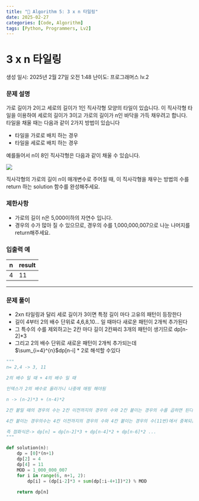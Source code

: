 ```yaml
---
title: "🧠 Algorithm 5: 3 x n 타일링"
date: 2025-02-27
categories: [Code, Algorithm]
tags: [Python, Programmers, Lv2]
---
```


# 3 x n 타일링

생성 일시: 2025년 2월 27일 오전 1:48
난이도: 프로그래머스 lv.2

### **문제 설명**

가로 길이가 2이고 세로의 길이가 1인 직사각형 모양의 타일이 있습니다. 이 직사각형 타일을 이용하여 세로의 길이가 3이고 가로의 길이가 n인 바닥을 가득 채우려고 합니다. 타일을 채울 때는 다음과 같이 2가지 방법이 있습니다

- 타일을 가로로 배치 하는 경우
- 타일을 세로로 배치 하는 경우

예를들어서 n이 8인 직사각형은 다음과 같이 채울 수 있습니다.

![](https://i.imgur.com/zBW7peI.png)

직사각형의 가로의 길이 n이 매개변수로 주어질 때, 이 직사각형을 채우는 방법의 수를 return 하는 solution 함수를 완성해주세요.

### 제한사항

- 가로의 길이 n은 5,000이하의 자연수 입니다.
- 경우의 수가 많아 질 수 있으므로, 경우의 수를 1,000,000,007으로 나눈 나머지를 return해주세요.

### 입출력 예

| n | result |
| --- | --- |
| 4 | 11 |

---

### 문제 풀이

- 2xn 타일링과 달리 세로 길이가 3이면 특정 길이 마다 고유의 패턴이 등장한다
- 길이 4부터 2의 배수 단위로 4,6,8,10… 일 때마다 새로운 패턴이 2개씩 추가된다
- 그 특수의 수를 제외하고는 2칸 마다 길이 2칸짜리 3개의 패턴이 생기므로 dp[n-2]*3
- 그리고 2의 배수 단위로 새로운 패턴이 2개씩 추가되는데 $\sum_{i=4}^{n}$dp[n-i] * 2로 해석할 수있다

```python
"""
n= 2,4 -> 3, 11

2의 배수 일 때 + 4의 배수 일 때

인덱스가 2의 배수로 올라가니 나중에 매핑 해야됨

n -> (n-2)*3 + (n-4)*2

2칸 붙일 때의 경우의 수는 2칸 이전까지의 경우의 수와 2칸 붙이는 경우의 수를 곱하면 된다 = (n-2)*3

4칸 붙이는 경우의수는 4칸 이전까지의 경우의 수와 4칸 붙이는 경우의 수(11번)에서 중복되는 2칸2칸 붙이는 경우의 수(9번)를 빼면된다 = (n-4)*2

즉 점화식은-> dp[n] = dp[n-2]*3 + dp[n-4]*2 + dp[n-6]*2 ...
"""

def solution(n):
    dp = [0]*(n+1)
    dp[2] = 4
    dp[4] = 11
    MOD = 1_000_000_007
    for i in range(6, n+1, 2):
        dp[i] = (dp[i-2]*3 + sum(dp[:i-4+1])*2) % MOD
        
    return dp[n]
```